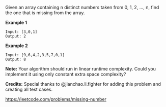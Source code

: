 Given an array containing n distinct numbers taken from 0, 1, 2, ..., n, find the one that is missing from the array.

**Example 1**
```
Input: [3,0,1]
Output: 2
```
**Example 2**
```
Input: [9,6,4,2,3,5,7,0,1]
Output: 8
```
**Note:**
Your algorithm should run in linear runtime complexity. Could you implement it using only constant extra space complexity?

**Credits:**
Special thanks to @jianchao.li.fighter for adding this problem and creating all test cases.

https://leetcode.com/problems/missing-number